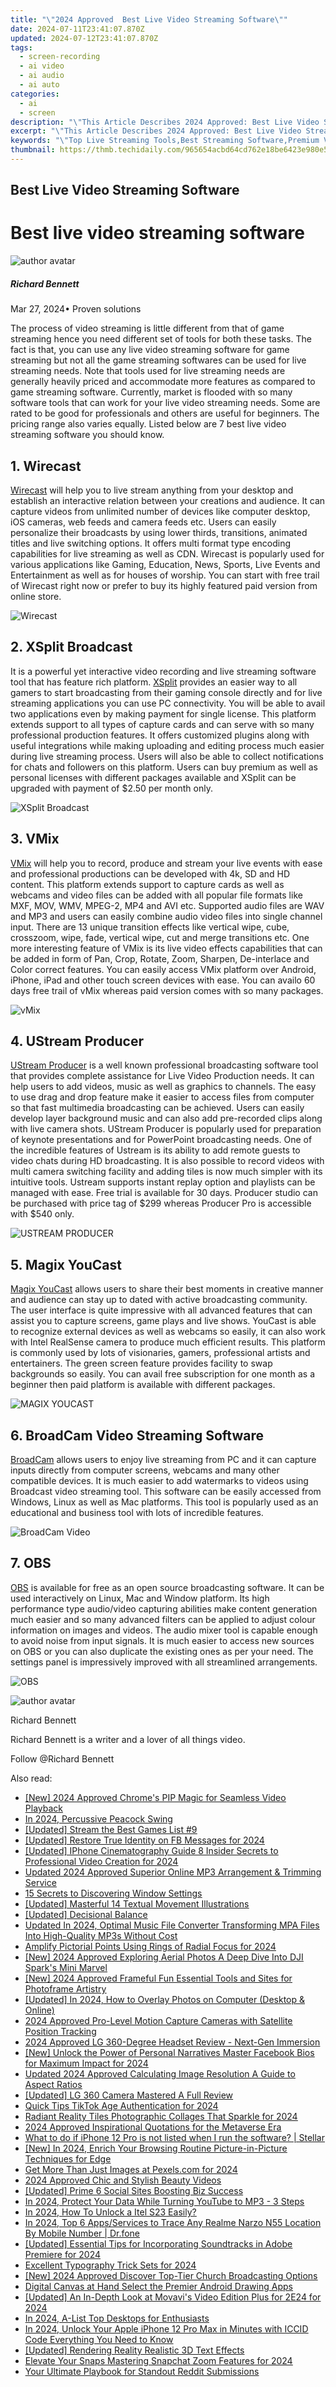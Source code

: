 ```yaml
---
title: "\"2024 Approved  Best Live Video Streaming Software\""
date: 2024-07-11T23:41:07.870Z
updated: 2024-07-12T23:41:07.870Z
tags: 
  - screen-recording
  - ai video
  - ai audio
  - ai auto
categories: 
  - ai
  - screen
description: "\"This Article Describes 2024 Approved: Best Live Video Streaming Software\""
excerpt: "\"This Article Describes 2024 Approved: Best Live Video Streaming Software\""
keywords: "\"Top Live Streaming Tools,Best Streaming Software,Premium Video Streamer,Optimal Streaming Platforms,Ultimate Live Broadcast,High-Quality Streaming,Excellent Streaming Applications\""
thumbnail: https://thmb.techidaily.com/965654acbd64cd762e18be6423e980e53d1c3fa7dd1512b5cfdc18b0e2b93a57.jpg
---
```


## Best Live Video Streaming Software

# Best live video streaming software

![author avatar](https://images.wondershare.com/filmora/article-images/richard-bennett.jpg)

##### Richard Bennett

 Mar 27, 2024• Proven solutions

The process of video streaming is little different from that of game streaming hence you need different set of tools for both these tasks. The fact is that, you can use any live video streaming software for game streaming but not all the game streaming softwares can be used for live streaming needs. Note that tools used for live streaming needs are generally heavily priced and accommodate more features as compared to game streaming software. Currently, market is flooded with so many software tools that can work for your live video streaming needs. Some are rated to be good for professionals and others are useful for beginners. The pricing range also varies equally. Listed below are 7 best live video streaming software you should know.

## 1\. Wirecast

[Wirecast](http://www.telestream.net/wirecast/overview.htm) will help you to live stream anything from your desktop and establish an interactive relation between your creations and audience. It can capture videos from unlimited number of devices like computer desktop, iOS cameras, web feeds and camera feeds etc. Users can easily personalize their broadcasts by using lower thirds, transitions, animated titles and live switching options. It offers multi format type encoding capabilities for live streaming as well as CDN. Wirecast is popularly used for various applications like Gaming, Education, News, Sports, Live Events and Entertainment as well as for houses of worship. You can start with free trail of Wirecast right now or prefer to buy its highly featured paid version from online store.

![Wirecast](https://images.wondershare.com/filmora/article-images/wirecast-1.jpg)

## 2\. XSplit Broadcast

It is a powerful yet interactive video recording and live streaming software tool that has feature rich platform. [XSplit](https://www.xsplit.com/?lang=1#broadcaster) provides an easier way to all gamers to start broadcasting from their gaming console directly and for live streaming applications you can use PC connectivity. You will be able to avail two applications even by making payment for single license. This platform extends support to all types of capture cards and can serve with so many professional production features. It offers customized plugins along with useful integrations while making uploading and editing process much easier during live streaming process. Users will also be able to collect notifications for chats and followers on this platform. Users can buy premium as well as personal licenses with different packages available and XSplit can be upgraded with payment of $2.50 per month only.

![XSplit Broadcast](https://images.wondershare.com/filmora/article-images/xsplit-broadcast.jpg)

## 3\. VMix

[VMix](http://www.vmix.com/) will help you to record, produce and stream your live events with ease and professional productions can be developed with 4k, SD and HD content. This platform extends support to capture cards as well as webcams and video files can be added with all popular file formats like MXF, MOV, WMV, MPEG-2, MP4 and AVI etc. Supported audio files are WAV and MP3 and users can easily combine audio video files into single channel input. There are 13 unique transition effects like vertical wipe, cube, crosszoom, wipe, fade, vertical wipe, cut and merge transitions etc. One more interesting feature of VMix is its live video effects capabilities that can be added in form of Pan, Crop, Rotate, Zoom, Sharpen, De-interlace and Color correct features. You can easily access VMix platform over Android, iPhone, iPad and other touch screen devices with ease. You can availo 60 days free trail of vMix whereas paid version comes with so many packages.

![vMix](https://images.wondershare.com/filmora/article-images/vmix.jpg)

## 4\. UStream Producer

[UStream Producer](https://www.ustream.tv/producer) is a well known professional broadcasting software tool that provides complete assistance for Live Video Production needs. It can help users to add videos, music as well as graphics to channels. The easy to use drag and drop feature make it easier to access files from computer so that fast multimedia broadcasting can be achieved. Users can easily develop layer background music and can also add pre-recorded clips along with live camera shots. UStream Producer is popularly used for preparation of keynote presentations and for PowerPoint broadcasting needs. One of the incredible features of Ustream is its ability to add remote guests to video chats during HD broadcasting. It is also possible to record videos with multi camera switching facility and adding tiles is now much simpler with its intuitive tools. Ustream supports instant replay option and playlists can be managed with ease. Free trial is available for 30 days. Producer studio can be purchased with price tag of $299 whereas Producer Pro is accessible with $540 only.

![USTREAM PRODUCER](https://images.wondershare.com/filmora/article-images/ustream-producer.jpg)

## 5\. Magix YouCast

[Magix YouCast](http://www.magix.com/ca/youcast/detail/) allows users to share their best moments in creative manner and audience can stay up to dated with active broadcasting community. The user interface is quite impressive with all advanced features that can assist you to capture screens, game plays and live shows. YouCast is able to recognize external devices as well as webcams so easily, it can also work with Intel RealSense camera to produce much efficient results. This platform is commonly used by lots of visionaries, gamers, professional artists and entertainers. The green screen feature provides facility to swap backgrounds so easily. You can avail free subscription for one month as a beginner then paid platform is available with different packages.

![MAGIX YOUCAST](https://images.wondershare.com/filmora/article-images/magix-youcast.jpg)

## 6\. BroadCam Video Streaming Software

[BroadCam](http://www.nchsoftware.com/broadcam) allows users to enjoy live streaming from PC and it can capture inputs directly from computer screens, webcams and many other compatible devices. It is much easier to add watermarks to videos using Broadcast video streaming tool. This software can be easily accessed from Windows, Linux as well as Mac platforms. This tool is popularly used as an educational and business tool with lots of incredible features.

![BroadCam Video](https://images.wondershare.com/filmora/article-images/broadcam-video.jpg)

## 7\. OBS

[OBS](https://obsproject.com/) is available for free as an open source broadcasting software. It can be used interactively on Linux, Mac and Window platform. Its high performance type audio/video capturing abilities make content generation much easier and so many advanced filters can be applied to adjust colour information on images and videos. The audio mixer tool is capable enough to avoid noise from input signals. It is much easier to access new sources on OBS or you can also duplicate the existing ones as per your need. The settings panel is impressively improved with all streamlined arrangements.

![OBS](https://images.wondershare.com/filmora/article-images/obs.jpg)

![author avatar](https://images.wondershare.com/filmora/article-images/richard-bennett.jpg)

Richard Bennett

Richard Bennett is a writer and a lover of all things video.

Follow @Richard Bennett


<ins class="adsbygoogle"
     style="display:block"
     data-ad-format="autorelaxed"
     data-ad-client="ca-pub-7571918770474297"
     data-ad-slot="1223367746"></ins>



<ins class="adsbygoogle"
     style="display:block"
     data-ad-client="ca-pub-7571918770474297"
     data-ad-slot="8358498916"
     data-ad-format="auto"
     data-full-width-responsive="true"></ins>




<span class="atpl-alsoreadstyle">Also read:</span>
<div><ul>
<li><a href="https://fox-friendly.techidaily.com/new-2024-approved-chromes-pip-magic-for-seamless-video-playback/"><u>[New] 2024 Approved  Chrome's PIP Magic for Seamless Video Playback</u></a></li>
<li><a href="https://fox-friendly.techidaily.com/in-2024-percussive-peacock-swing/"><u>In 2024, Percussive Peacock Swing</u></a></li>
<li><a href="https://fox-friendly.techidaily.com/updated-stream-the-best-games-list-9/"><u>[Updated] Stream the Best Games  List #9</u></a></li>
<li><a href="https://facebook-videos.techidaily.com/updated-restore-true-identity-on-fb-messages-for-2024/"><u>[Updated] Restore True Identity on FB Messages for 2024</u></a></li>
<li><a href="https://fox-friendly.techidaily.com/updated-iphone-cinematography-guide-8-insider-secrets-to-professional-video-creation-for-2024/"><u>[Updated] IPhone Cinematography Guide  8 Insider Secrets to Professional Video Creation for 2024</u></a></li>
<li><a href="https://audio-editing.techidaily.com/updated-2024-approved-superior-online-mp3-arrangement-and-trimming-service/"><u>Updated 2024 Approved Superior Online MP3 Arrangement & Trimming Service</u></a></li>
<li><a href="https://win11-tips.techidaily.com/15-secrets-to-discovering-window-settings/"><u>15 Secrets to Discovering Window Settings</u></a></li>
<li><a href="https://fox-friendly.techidaily.com/updated-masterful-14-textual-movement-illustrations/"><u>[Updated] Masterful 14 Textual Movement Illustrations</u></a></li>
<li><a href="https://fox-friendly.techidaily.com/updated-decisional-balance/"><u>[Updated] Decisional Balance</u></a></li>
<li><a href="https://sound-tweaking.techidaily.com/updated-in-2024-optimal-music-file-converter-transforming-mpa-files-into-high-quality-mp3s-without-cost/"><u>Updated In 2024, Optimal Music File Converter Transforming MPA Files Into High-Quality MP3s Without Cost</u></a></li>
<li><a href="https://fox-friendly.techidaily.com/amplify-pictorial-points-using-rings-of-radial-focus-for-2024/"><u>Amplify Pictorial Points Using Rings of Radial Focus for 2024</u></a></li>
<li><a href="https://fox-friendly.techidaily.com/new-2024-approved-exploring-aerial-photos-a-deep-dive-into-dji-sparks-mini-marvel/"><u>[New] 2024 Approved  Exploring Aerial Photos  A Deep Dive Into DJI Spark's Mini Marvel</u></a></li>
<li><a href="https://fox-friendly.techidaily.com/new-2024-approved-frameful-fun-essential-tools-and-sites-for-photoframe-artistry/"><u>[New] 2024 Approved  Frameful Fun  Essential Tools and Sites for Photoframe Artistry</u></a></li>
<li><a href="https://fox-boxes.techidaily.com/updated-in-2024-how-to-overlay-photos-on-computer-desktop-and-online/"><u>[Updated] In 2024, How to Overlay Photos on Computer (Desktop & Online)</u></a></li>
<li><a href="https://fox-friendly.techidaily.com/2024-approved-pro-level-motion-capture-cameras-with-satellite-position-tracking/"><u>2024 Approved  Pro-Level Motion Capture Cameras with Satellite Position Tracking</u></a></li>
<li><a href="https://fox-friendly.techidaily.com/2024-approved-lg-360-degree-headset-review-next-gen-immersion/"><u>2024 Approved  LG 360-Degree Headset Review - Next-Gen Immersion</u></a></li>
<li><a href="https://facebook-video-recording.techidaily.com/new-unlock-the-power-of-personal-narratives-master-facebook-bios-for-maximum-impact-for-2024/"><u>[New] Unlock the Power of Personal Narratives  Master Facebook Bios for Maximum Impact for 2024</u></a></li>
<li><a href="https://video-content-creator.techidaily.com/updated-2024-approved-calculating-image-resolution-a-guide-to-aspect-ratios/"><u>Updated 2024 Approved Calculating Image Resolution A Guide to Aspect Ratios</u></a></li>
<li><a href="https://fox-friendly.techidaily.com/updated-lg-360-camera-mastered-a-full-review/"><u>[Updated] LG 360 Camera Mastered  A Full Review</u></a></li>
<li><a href="https://extra-skills.techidaily.com/quick-tips-tiktok-age-authentication-for-2024/"><u>Quick Tips  TikTok Age Authentication for 2024</u></a></li>
<li><a href="https://extra-skills.techidaily.com/radiant-reality-tiles-photographic-collages-that-sparkle-for-2024/"><u>Radiant Reality Tiles  Photographic Collages That Sparkle for 2024</u></a></li>
<li><a href="https://fox-friendly.techidaily.com/2024-approved-inspirational-quotations-for-the-metaverse-era/"><u>2024 Approved  Inspirational Quotations for the Metaverse Era</u></a></li>
<li><a href="https://techidaily.com/what-to-do-if-iphone-12-pro-is-not-listed-when-i-run-the-software-stellar-by-stellar-data-recovery-ios-iphone-data-recovery/"><u>What to do if iPhone 12 Pro is not listed when I run the software? | Stellar</u></a></li>
<li><a href="https://fox-cloud.techidaily.com/new-in-2024-enrich-your-browsing-routine-picture-in-picture-techniques-for-edge/"><u>[New] In 2024, Enrich Your Browsing Routine  Picture-in-Picture Techniques for Edge</u></a></li>
<li><a href="https://fox-friendly.techidaily.com/get-more-than-just-images-at-pexelscom-for-2024/"><u>Get More Than Just Images at Pexels.com for 2024</u></a></li>
<li><a href="https://fox-friendly.techidaily.com/2024-approved-chic-and-stylish-beauty-videos/"><u>2024 Approved  Chic and Stylish Beauty Videos</u></a></li>
<li><a href="https://fox-friendly.techidaily.com/updated-prime-6-social-sites-boosting-biz-success/"><u>[Updated] Prime 6 Social Sites Boosting Biz Success</u></a></li>
<li><a href="https://youtube-stream.techidaily.com/in-2024-protect-your-data-while-turning-youtube-to-mp3-3-steps/"><u>In 2024, Protect Your Data While Turning YouTube to MP3 - 3 Steps</u></a></li>
<li><a href="https://unlock-android.techidaily.com/in-2024-how-to-unlock-a-itel-s23-easily-by-drfone-android/"><u>In 2024, How To Unlock a Itel S23 Easily?</u></a></li>
<li><a href="https://android-location-track.techidaily.com/in-2024-top-6-appsservices-to-trace-any-realme-narzo-n55-location-by-mobile-number-drfone-by-drfone-virtual-android/"><u>In 2024, Top 6 Apps/Services to Trace Any Realme Narzo N55 Location By Mobile Number | Dr.fone</u></a></li>
<li><a href="https://fox-friendly.techidaily.com/updated-essential-tips-for-incorporating-soundtracks-in-adobe-premiere-for-2024/"><u>[Updated] Essential Tips for Incorporating Soundtracks in Adobe Premiere for 2024</u></a></li>
<li><a href="https://fox-friendly.techidaily.com/excellent-typography-trick-sets-for-2024/"><u>Excellent Typography Trick Sets for 2024</u></a></li>
<li><a href="https://fox-friendly.techidaily.com/new-2024-approved-discover-top-tier-church-broadcasting-options/"><u>[New] 2024 Approved  Discover Top-Tier Church Broadcasting Options</u></a></li>
<li><a href="https://fox-friendly.techidaily.com/digital-canvas-at-hand-select-the-premier-android-drawing-apps/"><u>Digital Canvas at Hand  Select the Premier Android Drawing Apps</u></a></li>
<li><a href="https://fox-friendly.techidaily.com/updated-an-in-depth-look-at-movavis-video-edition-plus-for-2e24-for-2024/"><u>[Updated] An In-Depth Look at Movavi's Video Edition Plus for 2E24 for 2024</u></a></li>
<li><a href="https://fox-friendly.techidaily.com/in-2024-a-list-top-desktops-for-enthusiasts/"><u>In 2024, A-List Top Desktops for Enthusiasts</u></a></li>
<li><a href="https://sim-unlock.techidaily.com/in-2024-unlock-your-apple-iphone-12-pro-max-in-minutes-with-iccid-code-everything-you-need-to-know-by-drfone-ios/"><u>In 2024, Unlock Your Apple iPhone 12 Pro Max in Minutes with ICCID Code Everything You Need to Know</u></a></li>
<li><a href="https://vp-tips.techidaily.com/updated-rendering-reality-realistic-3d-text-effects/"><u>[Updated] Rendering Reality  Realistic 3D Text Effects</u></a></li>
<li><a href="https://fox-friendly.techidaily.com/elevate-your-snaps-mastering-snapchat-zoom-features-for-2024/"><u>Elevate Your Snaps  Mastering Snapchat Zoom Features for 2024</u></a></li>
<li><a href="https://fox-friendly.techidaily.com/your-ultimate-playbook-for-standout-reddit-submissions/"><u>Your Ultimate Playbook for Standout Reddit Submissions</u></a></li>
</ul></div>
